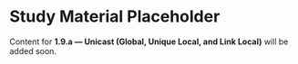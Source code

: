 # Study Material Placeholder

Content for **1.9.a — Unicast (Global, Unique Local, and Link Local)** will be added soon.
